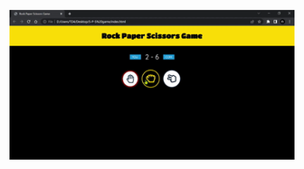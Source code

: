 <p align="center">
  <img src="https://github.com/TridibD004/Rock-Paper-Scissors-Game/blob/main/output.gif" >
</p> 
<p align="center">


